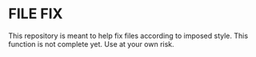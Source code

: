 # **FILE FIX**

This repository is meant to help fix files according to imposed style. This function is not complete yet. Use at your own risk.
